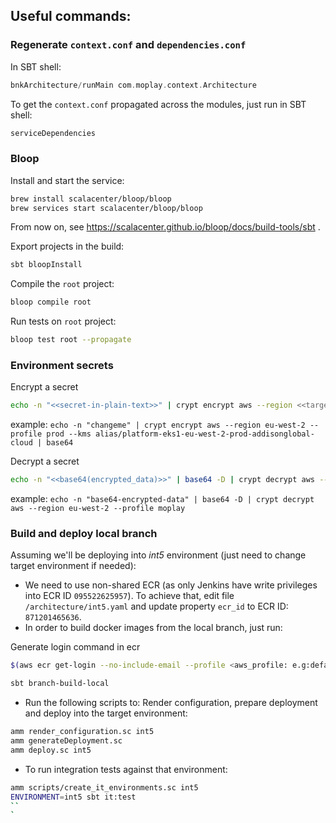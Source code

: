 ## Useful commands:

### Regenerate `context.conf` and `dependencies.conf`

In SBT shell:

```scala
bnkArchitecture/runMain com.moplay.context.Architecture
```

To get the `context.conf` propagated across the modules, just run in SBT shell:

```scala
serviceDependencies
```

### Bloop

Install and start the service:

```bash
brew install scalacenter/bloop/bloop
brew services start scalacenter/bloop/bloop
```

From now on, see https://scalacenter.github.io/bloop/docs/build-tools/sbt .

Export projects in the build:

```bash
sbt bloopInstall
```

Compile the `root` project:

```bash
bloop compile root
```

Run tests on `root` project:

```bash
bloop test root --propagate
```

### Environment secrets

Encrypt a secret

```bash
echo -n "<<secret-in-plain-text>>" | crypt encrypt aws --region <<target-aws-region>> --profile <<local-aws-profile-for-target-environment>> --kms <<kms-key-arn-or-alias-in-target-environment>> | base64
```

example: `echo -n "changeme" | crypt encrypt aws --region eu-west-2 --profile prod --kms alias/platform-eks1-eu-west-2-prod-addisonglobal-cloud | base64`

Decrypt a secret

```bash
echo -n "<<base64(encrypted_data)>>" | base64 -D | crypt decrypt aws --region <<target-aws-region>> --profile <<local-aws-profile-for-target-environment>>
```

example: `echo -n "base64-encrypted-data" | base64 -D | crypt decrypt aws --region eu-west-2 --profile moplay`

### Build and deploy local branch

Assuming we'll be deploying into *int5* environment (just need to change target environment if needed):

- We need to use non-shared ECR (as only Jenkins have write privileges into ECR ID `095522625957`). To achieve that, edit file `/architecture/int5.yaml` and update property `ecr_id` to ECR ID: `871201465636`.
- In order to build docker images from the local branch, just run:

Generate login command in ecr
```bash
$(aws ecr get-login --no-include-email --profile <aws_profile: e.g:default> --region eu-west-2)
```

```bash
sbt branch-build-local
```

- Run the following scripts to: Render configuration, prepare deployment and deploy into the target environment:

```bash
amm render_configuration.sc int5
amm generateDeployment.sc
amm deploy.sc int5
```

- To run integration tests against that environment:

```bash
amm scripts/create_it_environments.sc int5
ENVIRONMENT=int5 sbt it:test
``
`
